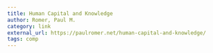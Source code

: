 ```yaml
---
title: Human Capital and Knowledge
author: Romer, Paul M.
category: link
external_url: https://paulromer.net/human-capital-and-knowledge/
tags: comp
---
```


